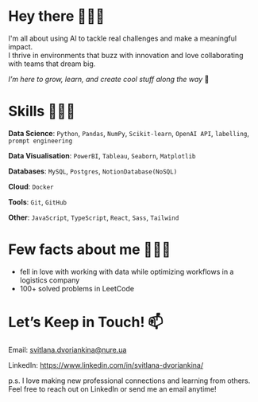 # Hey there 🏄🏻‍♀️

I'm all about using AI to tackle real challenges and make a meaningful impact.\
I thrive in environments that buzz with innovation and love collaborating with teams that dream big.

*I’m here to grow, learn, and create cool stuff along the way* 🌱


# Skills 👩🏻‍💻

**Data Science**: `Python`, `Pandas`, `NumPy`, `Scikit-learn`, `OpenAI API`, `labelling`, `prompt engineering`

**Data Visualisation**: `PowerBI`, `Tableau`, `Seaborn`, `Matplotlib`

**Databases**: `MySQL`, `Postgres`, `NotionDatabase(NoSQL)`

**Cloud**: `Docker`

**Tools**: `Git`,  `GitHub`

**Other**: `JavaScript`, `TypeScript`, `React`, `Sass`, `Tailwind`

# Few facts about me 🧚🏻‍♀️

- fell in love with working with data while optimizing workflows in a logistics company
- 100+ solved problems in LeetCode


# Let’s Keep in Touch! 📫

Email: svitlana.dvoriankina@nure.ua

LinkedIn: https://www.linkedin.com/in/svitlana-dvoriankina/

p.s. I love making new professional connections and learning from others.\
Feel free to reach out on LinkedIn or send me an email anytime!



